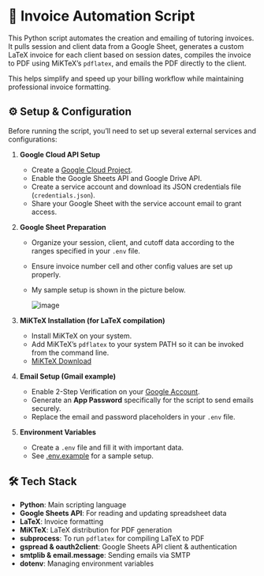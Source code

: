 # 🧾 Invoice Automation Script
This Python script automates the creation and emailing of tutoring invoices. It pulls session and client data from a Google Sheet, generates a custom LaTeX invoice for each client based on session dates, compiles the invoice to PDF using MiKTeX’s `pdflatex`, and emails the PDF directly to the client.

This helps simplify and speed up your billing workflow while maintaining professional invoice formatting.

## ⚙️ Setup & Configuration

Before running the script, you’ll need to set up several external services and configurations:

1. **Google Cloud API Setup**
   - Create a [Google Cloud Project](https://console.cloud.google.com).
   - Enable the Google Sheets API and Google Drive API.
   - Create a service account and download its JSON credentials file (`credentials.json`).
   - Share your Google Sheet with the service account email to grant access.

2. **Google Sheet Preparation**
   - Organize your session, client, and cutoff data according to the ranges specified in your `.env` file.
   - Ensure invoice number cell and other config values are set up properly.
   - My sample setup is shown in the picture below.
  
     ![image](https://github.com/user-attachments/assets/eee97739-49a4-4169-80a1-44f978a5a96b)

3. **MiKTeX Installation (for LaTeX compilation)**
   - Install MiKTeX on your system.
   - Add MiKTeX’s `pdflatex` to your system PATH so it can be invoked from the command line.
   - [MiKTeX Download](https://miktex.org/download)

4. **Email Setup (Gmail example)**
   - Enable 2-Step Verification on your [Google Account](https://myaccount.google.com/security).
   - Generate an **App Password** specifically for the script to send emails securely.
   - Replace the email and password placeholders in your `.env` file.

5. **Environment Variables**
   - Create a `.env` file and fill it with important data.
   - See [.env.example](.env.example) for a sample setup.

## 🛠️ Tech Stack

- **Python**: Main scripting language
- **Google Sheets API**: For reading and updating spreadsheet data
- **LaTeX**: Invoice formatting
- **MiKTeX**: LaTeX distribution for PDF generation
- **subprocess**: To run `pdflatex` for compiling LaTeX to PDF
- **gspread & oauth2client**: Google Sheets API client & authentication
- **smtplib & email.message**: Sending emails via SMTP
- **dotenv**: Managing environment variables
